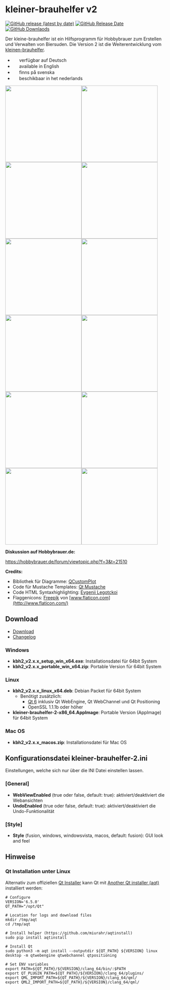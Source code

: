 # kleiner-brauhelfer v2
[![GitHub release (latest by date)](https://img.shields.io/github/v/release/kleiner-brauhelfer/kleiner-brauhelfer-2)](https://github.com/kleiner-brauhelfer/kleiner-brauhelfer-2/releases/latest/)
[![GitHub Release Date](https://img.shields.io/github/release-date/kleiner-brauhelfer/kleiner-brauhelfer-2)](https://github.com/kleiner-brauhelfer/kleiner-brauhelfer-2/releases/latest/)
[![GitHub Downlaods](https://img.shields.io/github/downloads/kleiner-brauhelfer/kleiner-brauhelfer-2/total)](https://github.com/kleiner-brauhelfer/kleiner-brauhelfer-2/releases/latest/)

Der kleine-brauhelfer ist ein Hilfsprogramm für Hobbybrauer zum Erstellen und Verwalten von Biersuden. Die Version 2 ist die Weiterentwicklung vom [kleinen-brauhelfer](http://github.com/Gremmel/kleiner-brauhelfer).

- <img src="kleiner-brauhelfer/images/de.svg" width="16"> verfügbar auf Deutsch
- <img src="kleiner-brauhelfer/images/en.svg" width="16"> available in English
- <img src="kleiner-brauhelfer/images/se.svg" width="16"> finns på svenska
- <img src="kleiner-brauhelfer/images/nl.svg" width="16"> beschikbaar in het nederlands

<img src="doc/sudauswahl.png" width="240"><img src="doc/rezept.png" width="240"><img src="doc/braudaten.png" width="240"><img src="doc/abfuelldaten.png" width="240"><img src="doc/gaerverlauf.png" width="240"><img src="doc/spickzettel.png" width="240"><img src="doc/zusammenfassung.png" width="240"><img src="doc/etikett.png" width="240"><img src="doc/bewertung.png" width="240"><img src="doc/brauuebersicht.png" width="240"><img src="doc/ausruestung.png" width="240"><img src="doc/rohstoffe.png" width="240">

**Diskussion auf Hobbybrauer.de:**

https://hobbybrauer.de/forum/viewtopic.php?f=3&t=21510

**Credits:**
- Bibliothek für Diagramme: [QCustomPlot](http://www.qcustomplot.com)
- Code für Mustache Templates: [Qt Mustache](http://github.com/robertknight/qt-mustache)
- Code HTML Syntaxhighlighting: [Evgenii Legotckoi](http://evileg.com/en/post/218/)
- Flaggenicons: [Freepik](http://www.flaticon.com/authors/freepik) von [www.flaticon.com](http://www.flaticon.com/)


## Download
- [Download](https://github.com/kleiner-brauhelfer/kleiner-brauhelfer-2/releases/latest/)
- [Changelog](CHANGELOG.md)

### Windows
- **kbh2_v2.x.x_setup_win_x64.exe**: Installationsdatei für 64bit System
- **kbh2_v2.x.x_portable_win_x64.zip**: Portable Version für 64bit System

### Linux
- **kbh2_v2.x.x_linux_x64.deb**: Debian Packet für 64bit System
  - Benötigt zusätzlich:
    - [Qt 6](https://www.qt.io/download-qt-installer) inklusiv Qt WebEngine, Qt WebChannel und Qt Positioning
    - OpenSSL 1.1.1b oder höher
- **kleiner-brauhelfer-2-x86_64.AppImage**: Portable Version (AppImage) für 64bit System
  
### Mac OS
- **kbh2_v2.x.x_macos.zip**: Installationsdatei für Mac OS


## Konfigurationsdatei kleiner-brauhelfer-2.ini
Einstellungen, welche sich nur über die INI Datei einstellen lassen.

### [General]
- **WebViewEnabled** (true oder false, default: true): aktiviert/deaktiviert die Webansichten
- **UndoEnabled** (true oder false, default: true): aktiviert/deaktiviert die Undo-Funktionalität 

### [Style]
- **Style** (fusion, windows, windowsvista, macos, default: fusion): GUI look and feel


## Hinweise

### Qt Installation unter Linux
Alternativ zum offiziellen [Qt Installer](http://www.qt.io/download-qt-installer) kann Qt mit [Another Qt installer (aqt)](http://github.com/miurahr/aqtinstall) installiert werden:
```
# Configure
VERSION='6.5.0'
QT_PATH="/opt/Qt"

# Location for logs and download files
mkdir /tmp/aqt
cd /tmp/aqt

# Install helper (https://github.com/miurahr/aqtinstall)
sudo pip install aqtinstall

# Install Qt
sudo python3 -m aqt install --outputdir ${QT_PATH} ${VERSION} linux desktop -m qtwebengine qtwebchannel qtpositioning

# Set ENV variables
export PATH=${QT_PATH}/${VERSION}/clang_64/bin/:$PATH
export QT_PLUGIN_PATH=${QT_PATH}/${VERSION}/clang_64/plugins/
export QML_IMPORT_PATH=${QT_PATH}/${VERSION}/clang_64/qml/
export QML2_IMPORT_PATH=${QT_PATH}/${VERSION}/clang_64/qml/
```
